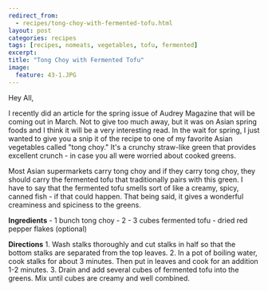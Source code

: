 ---redirect_from:   - recipes/tong-choy-with-fermented-tofu.html
layout: post
categories: recipes
tags: [recipes, nomeats, vegetables, tofu, fermented]
excerpt: 
title: "Tong Choy with Fermented Tofu"
image:
  feature: 43-1.JPG
---

Hey All,

I recently did an article for the spring issue of Audrey Magazine that will be coming out in March.  Not to give too much away, but it was on Asian spring foods and I think it will be a very interesting read.  In the wait for spring, I just wanted to give you a snip it of the recipe to one of my favorite Asian vegetables called "tong choy."  It's a crunchy straw-like green that provides excellent crunch - in case you all were worried about cooked greens.  

Most Asian supermarkets carry tong choy and if they carry tong choy, they should carry the fermented tofu that traditionally pairs with this green.  I have to say that the fermented tofu smells sort of like a creamy, spicy, canned fish - if that could happen.  That being said, it gives a wonderful creaminess and spiciness to the greens.
<section class='recipe'>
<p><strong>Ingredients</strong>
- 1 bunch tong choy
- 2 - 3 cubes fermented tofu
- dried red pepper flakes (optional)</p>

<p><strong>Directions</strong>
1.	Wash stalks thoroughly and cut stalks in half so that the bottom stalks are separated from the top leaves.
2.	In a pot of boiling water, cook stalks for about 3 minutes.  Then put in leaves and cook for an addition 1-2 minutes.
3.	Drain and add several cubes of fermented tofu into the greens.  Mix until cubes are creamy and well combined.</p></section>